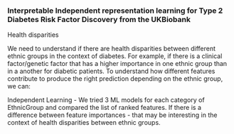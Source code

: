 ### Interpretable Independent representation learning for Type 2 Diabetes Risk Factor Discovery from the UKBiobank
Health disparities

We need to understand if there are health disparities between different ethnic groups in the context of diabetes. For example, if there is a clinical factor/genetic factor that has a higher importance in one ethnic group than in a another for diabetic patients. To understand how different features contribute to produce the right prediction depending on the ethnic group, we can:

Independent Learning - We tried 3 ML models for each category of EthnicGroup and compared the list of ranked features. If there is a difference between feature importances - that may be interesting in the context of health disparities between ethnic groups.

